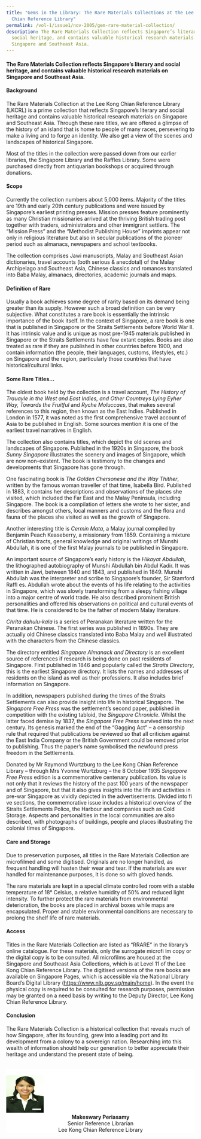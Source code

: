 ```yaml
---
title: "Gems in the Library: The Rare Materials Collections at the Lee Kong
  Chian Reference Library"
permalink: /vol-1/issue1/nov-2005/gem-rare-material-collection/
description: The Rare Materials Collection reflects Singapore’s literary and
  social heritage, and contains valuable historical research materials on
  Singapore and Southeast Asia.
---
```

#### The Rare Materials Collection reflects Singapore’s literary and social heritage, and contains valuable historical research materials on Singapore and Southeast Asia.
 
#### **Background**
 
The Rare Materials Collection at the Lee Kong Chian Reference Library (LKCRL) is a prime collection that reflects Singapore’s literary and social heritage and contains valuable historical research materials on Singapore and Southeast Asia. Through these rare titles, we are offered a glimpse of the history of an island that is home to people of many races, persevering to make a living and to forge an identity. We also get a view of the scenes and landscapes of historical Singapore.
 
Most of the titles in the collection were passed down from our earlier libraries, the Singapore Library and the Raffles Library. Some were purchased directly from antiquarian bookshops or acquired through donations. 

#### **Scope**
Currently the collection numbers about 5,000 items. Majority of the titles are 19th and early 20th century publications and were issued by Singapore’s earliest printing presses. Mission presses feature prominently as many Christian missionaries arrived at the thriving British trading post together with traders, administrators and other immigrant settlers. The “Mission Press” and the “Methodist Publishing House” imprints appear not only in religious literature but also in secular publications of the pioneer period such as almanacs, newspapers and school textbooks.
 
The collection comprises Jawi manuscripts, Malay and Southeast Asian dictionaries, travel accounts (both serious &amp; anecdotal) of the Malay Archipelago and Southeast Asia, Chinese classics and romances translated into Baba Malay, almanacs, directories, academic journals and maps.

#### **Definition of Rare**
Usually a book achieves some degree of rarity based on its demand being greater than its supply. However such a broad definition can be very subjective. What constitutes a rare book is essentially the intrinsic importance of the book itself. In the context of Singapore, a rare book is one that is published in Singapore or the Straits Settlements before World War II. It has intrinsic value and is unique as most pre-1945 materials published in Singapore or the Straits Settlements have few extant copies. Books are also treated as rare if they are published in other countries before 1900, and contain information (the people, their languages, customs, lifestyles, etc.) on Singapore and the region, particularly those countries that have historical/cultural links.

#### **Some Rare Titles...**
The oldest book held by the collection is a travel account, *The History of Trauayle in the West and East Indies, and Other Countreys Lying Eyher Way, Towards the Fruitful* and *Ryche Moluccaes*, that makes several references to this region, then known as the East Indies. Published in London in 1577, it was noted as the first comprehensive travel account of Asia to be published in English. Some sources mention it is one of the earliest travel narratives in English.

The collection also contains titles, which depict the old scenes and landscapes of Singapore. Published in the 1920s in Singapore, the book *Sunny Singapore* illustrates the scenery and images of Singapore, which are now non-existent. The book is testimony to the changes and developments that Singapore has gone through.

One fascinating book is *The Golden Chersonese and the Way Thither*, written by the famous woman traveller of that time, Isabella Bird. Published in 1883, it contains her descriptions and observations of the places she visited, which included the Far East and the Malay Peninsula, including Singapore. The book is a compilation of letters she wrote to her sister, and describes amongst others, local manners and customs and the flora and fauna of the places she visited as well as the growth of Singapore.

Another interesting title is *Cermin Mata*, a Malay journal compiled by Benjamin Peach Keaseberry, a missionary from 1859. Containing a mixture of Christian tracts, general knowledge and original writings of Munshi Abdullah, it is one of the first Malay journals to be published in Singapore.

An important source of Singapore’s early history is the *Hikayat Abdullah*, the lithographed autobiography of Munshi Abdullah bin Abdul Kadir. It was written in Jawi, between 1840 and 1843, and published in 1849. Munshi Abdullah was the interpreter and scribe to Singapore’s founder, Sir Stamford Raffl es. Abdullah wrote about the events of his life relating to the activities in Singapore, which was slowly transforming from a sleepy fishing village into a major centre of world trade. He also described prominent British personalities and offered his observations on political and cultural events of that time. He is considered to be the father of modern Malay literature.

*Chrita dahulu-kala* is a series of Peranakan literature written for the Peranakan Chinese. The first series was published in 1890s. They are actually old Chinese classics translated into Baba Malay and well illustrated with the characters from the Chinese classics.

The directory entitled *Singapore Almanack and Directory* is an excellent source of references if research is being done on past residents of Singapore. First published in 1846 and popularly called the *Straits Directory*, this is the earliest Singapore directory. It lists the names and addresses of residents on the island as well as their professions. It also includes brief information on Singapore.

In addition, newspapers published during the times of the Straits Settlements can also provide insight into life in historical Singapore. The *Singapore Free Press* was the settlement’s second paper, published in competition with the existing tabloid, the *Singapore Chronicle*. Whilst the latter faced demise by 1837, the *Singapore Free Press* survived into the next century. Its genesis marked the end of the “Gagging Act” – a censorship rule that required that publications be reviewed so that all criticism against the East India Company or the British Government could be removed prior to publishing. Thus the paper’s name symbolised the newfound press freedom in the Settlements.

Donated by Mr Raymond Wurtzburg to the Lee Kong Chian Reference Library – through Mrs Yvonne Wurtzburg – the 8 October 1935 *Singapore Free Press* edition is a commemorative centenary publication. Its value is not only that it reviews the history of the past 100 years of the newspaper and of Singapore, but that it also gives insights into the life and activities in pre-war Singapore as vividly depicted in the advertisements. Divided into fi ve sections, the commemorative issue includes a historical overview of the Straits Settlements Police, the Harbour and companies such as Cold Storage. Aspects and personalities in the local communities are also described, with photographs of buildings, people and places illustrating the colonial times of Singapore.

#### **Care and Storage**

Due to preservation purposes, all titles in the Rare Materials Collection are microfilmed and some digitised. Originals are no longer handled, as frequent handling will hasten their wear and tear. If the materials are ever handled for maintenance purposes, it is done so with gloved hands.

The rare materials are kept in a special climate controlled room with a stable temperature of 18° Celsius, a relative humidity of 50% and reduced light intensity. To further protect the rare materials from environmental deterioration, the books are placed in archival boxes while maps are encapsulated. Proper and stable environmental conditions are necessary to prolong the shelf life of rare materials.

#### **Access**
Titles in the Rare Materials Collection are listed as “RRARE” in the library’s online catalogue. For these materials, only the surrogate microfi lm copy or the digital copy is to be consulted. All microfilms are housed at the Singapore and Southeast Asia Collections, which is at Level 11 of the Lee Kong Chian Reference Library. The digitised versions of the rare books are available on Singapore Pages, which is accessible via the National Library Board’s Digital Library (<a href="https://www.nlb.gov.sg/main/home">https://www.nlb.gov.sg/main/home</a>). In the event the physical copy is required to be consulted for research purposes, permission may be granted on a need basis by writing to the Deputy Director, Lee Kong Chian Reference Library.

#### **Conclusion**
The Rare Materials Collection is a historical collection that reveals much of how Singapore, after its founding, grew into a leading port and its development from a colony to a sovereign nation. Researching into this wealth of information should help our generation to better appreciate their heritage and understand the present state of being.

<br>
<div style="background-color: white;">
<br>
<img style="width: 100px; height: 100px;" src="/images/Authors/makeswary%20periasamy.JPG">
<center><b>Makeswary Periasamy</b><br> Senior Reference Librarian<br> Lee Kong Chian Reference Library</center>
</div>





